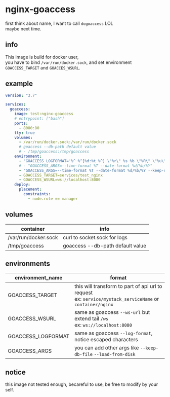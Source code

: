 # nginx-goaccess

first think about name, I want to call `dogoaccess` LOL  
maybe next time.

## info
This image is build for docker user,  
you have to bind `/var/run/docker.sock`,
and set environment `GOACCESS_TARGET` and `GOACCES_WSURL`.

## example
```yaml
version: "3.7"

services:
  goaccess:
    image: test:nginx-goaccess
    # entrypoint: ["bash"]
    ports:
      - 8080:80
    tty: true
    volumes:
      - /var/run/docker.sock:/var/run/docker.sock
      # goaccess --db-path default value
      # - /tmp/goaccess:/tmp/goaccess
    environment:
      - "GOACCESS_LOGFORMAT='%^ %^[%d:%t %^] \"%r\" %s %b \"%R\" \"%u\" \"%h,|\" %T '"
      # - "GOACCESS_ARGS=--time-format %T --date-format %d/%b/%Y"
      - "GOACCESS_ARGS=--time-format %T --date-format %d/%b/%Y --keep-db-files --load-from-disk --db-path /tmp/goaccess"
      - GOACCESS_TARGET=services/test_nginx
      - GOACCESS_WSURL=ws://localhost:8080
    deploy:
      placement:
        constraints:
          - node.role == manager
```

## volumes
|container|info|
|---------|----|
|/var/run/docker.sock|curl to socket.sock for logs|
|/tmp/goaccess|goaccess --db-path default value|

## environments
|environment_name|format|
|----------------|------|
|GOACCESS_TARGET |this will transform to part of api url to request <br />ex: `service/mystack_serviceName` or `container/nginx` |
|GOACCESS_WSURL  |same as goaccess `--ws-url` but extend tail `/ws` <br /> ex: `ws://localhost:8080`|
|GOACCESS_LOGFORMAT|same as goaccess `--log-format`, notice escaped characters|
|GOACCESS_ARGS   |you can add other args like `--keep-db-file` `--load-from-disk`|

## notice
this image not tested enough, becareful to use, be free to modify by your self.
